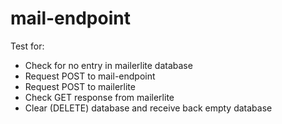 # mail-endpoint

Test for:

* Check for no entry in mailerlite database
* Request POST to mail-endpoint
* Request POST to mailerlite
* Check GET response from mailerlite
* Clear (DELETE) database and receive back empty database
